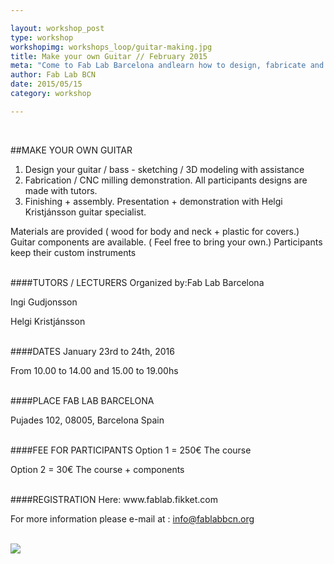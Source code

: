 ```yaml
---

layout: workshop_post
type: workshop
workshopimg: workshops_loop/guitar-making.jpg
title: Make your own Guitar // February 2015
meta: "Come to Fab Lab Barcelona andlearn how to design, fabricate and personalize your own guitar."
author: Fab Lab BCN
date: 2015/05/15
category: workshop

---
```


<br>

##MAKE YOUR OWN GUITAR
1. Design your guitar / bass - sketching / 3D modeling with assistance
2. Fabrication / CNC milling demonstration. All participants designs are made with tutors.
3. Finishing + assembly. Presentation + demonstration with Helgi Kristjánsson guitar specialist.


Materials are provided ( wood for body and neck + plastic for covers.)
Guitar components are available. ( Feel free to bring your own.)
Participants keep their custom instruments


<br>
####TUTORS / LECTURERS
Organized by:Fab Lab Barcelona

Ingi Gudjonsson

Helgi Kristjánsson



<br>
####DATES
January 23rd to 24th, 2016

From 10.00 to 14.00 and 15.00 to 19.00hs

<br>
####PLACE
FAB LAB BARCELONA

Pujades 102, 
08005, Barcelona 
Spain

<br>
####FEE FOR PARTICIPANTS
Option 1 = 250€
The course

Option 2 = 30€
The course + components


<br>
####REGISTRATION 
Here:
www.fablab.fikket.com

For more information please e-mail at :
info@fablabbcn.org



<br>

<img src="{{site.baseurl}}{{ site.url }}/img/workshops/workshops_loop/guitar-making.jpg">


